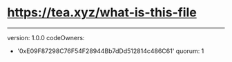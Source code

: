 # https://tea.xyz/what-is-this-file
---
version: 1.0.0
codeOwners:
  - '0xE09F87298C76F54F28944Bb7dDd512814c486C61'
quorum: 1

